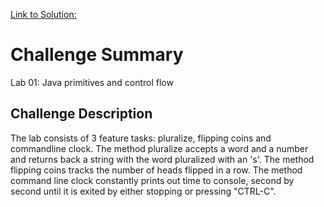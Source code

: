 [Link to Solution: ](../basics/Main.java)

# Challenge Summary
Lab 01: Java primitives and control flow

## Challenge Description
The lab consists of 3 feature tasks: pluralize, flipping coins and commandline clock. 
The method pluralize accepts a word and a number and returns back a string with the word pluralized with an 's'.
The method flipping coins tracks the number of heads flipped in a row.
The method command line clock constantly prints out time to console, second by second until it is exited by either stopping or pressing "CTRL-C".


